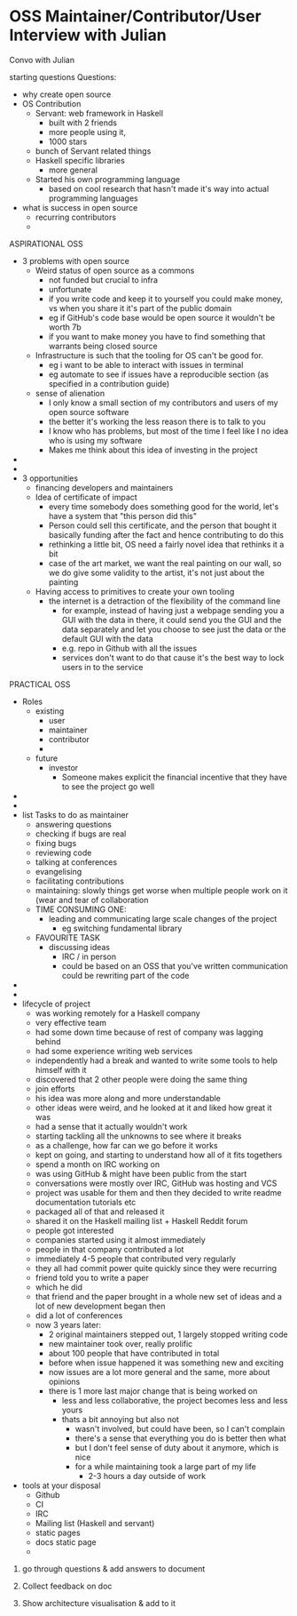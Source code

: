 # OSS Maintainer/Contributor/User Interview with Julian

Convo with Julian

starting questions Questions:

- why create open source
- OS Contribution
  - Servant: web framework in Haskell
    - built with 2 friends
    - more people using it,
    - 1000 stars
  - bunch of Servant related things
  - Haskell specific libraries
    - more general
  - Started his own programming language
    - based on cool research that hasn't made it's way into actual programming languages
- what is success in open source
  - recurring contributors
  -

ASPIRATIONAL OSS

- 3 problems with open source
  - Weird status of open source as a commons
    - not funded but crucial to infra
    - unfortunate
    - if you write code and keep it to yourself you could make money, vs when you share it it's part of the public domain
    - eg if GitHub's code base would be open source it wouldn't be worth 7b
    - if you want to make money you have to find something that warrants being closed source
  - Infrastructure is such that the tooling for OS can't be good for.
    - eg i want to be able to interact with issues in terminal
    - eg automate to see if issues have a reproducible section (as specified in a contribution guide)
  - sense of alienation
    - I only know a small section of my contributors and users of my open source software
    - the better it's working the less reason there is to talk to you
    - I know who has problems, but most of the time I feel like I no idea who is using my software
    - Makes me think about this idea of investing in the project
-
-
- 3 opportunities
  - financing developers and maintainers
  - Idea of certificate of impact
    - every time somebody does something good for the world, let's have a system that "this person did this"
    - Person could sell this certificate, and the person that bought it basically funding after the fact and hence contributing to do this
    - rethinking a little bit, OS need a fairly novel idea that rethinks it a bit
    - case of the art market, we want the real painting on our wall, so we do give some validity to the artist, it's not just about the painting
  - Having access to primitives to create your own tooling
    - the internet is a detraction of the flexibility of the command line
      - for example, instead of having just a webpage sending you a GUI with the data in there, it could send you the GUI and the data separately and let you choose to see just the data or the default GUI with the data
      - e.g. repo in Github with all the issues
      - services don't want to do that cause it's the best way to lock users in to the service

PRACTICAL OSS

- Roles
  - existing
    - user
    - maintainer
    - contributor
    -
  - future
    - investor
      - Someone makes explicit the financial incentive that they have to see the project go well
-
-
- list Tasks to do as maintainer
  - answering questions
  - checking if bugs are real
  - fixing bugs
  - reviewing code
  - talking at conferences
  - evangelising
  - facilitating contributions
  - maintaining: slowly things get worse when multiple people work on it (wear and tear of collaboration
  - TIME CONSUMING ONE:
    - leading and communicating large scale changes of the project
      - eg switching fundamental library
  - FAVOURITE TASK
    - discussing ideas
      - IRC / in person
      - could be based on an OSS that you've written communication could be rewriting part of the code
-
-
- lifecycle of project
  - was working remotely for a Haskell company
  - very effective team
  - had some down time because of rest of company was lagging behind
  - had some experience writing web services
  - independently had a break and wanted to write some tools to help himself with it
  - discovered that 2 other people were doing the same thing
  - join efforts
  - his idea was more along and more understandable
  - other ideas were weird, and he looked at it and liked how great it was
  - had a sense that it actually wouldn't work
  - starting tackling all the unknowns to see where it breaks
  - as a challenge, how far can we go before it works
  - kept on going, and starting to understand how all of it fits togethers
  - spend a month on IRC working on
  - was using GitHub & might have been public from the start
  - conversations were mostly over IRC, GitHub was hosting and VCS
  - project was usable for them and then they decided to write readme documentation tutorials etc
  - packaged all of that and released it
  - shared it on the Haskell mailing list + Haskell Reddit forum
  - people got interested
  - companies started using it almost immediately
  - people in that company contributed a lot
  - immediately 4-5 people that contributed very regularly
  - they all had commit power quite quickly since they were recurring
  - friend told you to write a paper
  - which he did
  - that friend and the paper brought in a whole new set of ideas and a lot of new development began then
  - did a lot of conferences
  - now 3 years later:
    - 2 original maintainers stepped out, 1 largely stopped writing code
    - new maintainer took over, really prolific
    - about 100 people that have contributed in total
    - before when issue happened it was something new and exciting
    - now issues are a lot more general and the same, more about opinions
    - there is 1 more last major change that is being worked on
      - less and less collaborative, the project becomes less and less yours
      - thats a bit annoying but also not
        - wasn't involved, but could have been, so I can't complain
        - there's a sense that everything you do is better then what
        - but I don't feel sense of duty about it anymore, which is nice
        - for a while maintaining took a large part of my life
          - 2-3 hours a day outside of work
- tools at your disposal
  - Github
  - CI
  - IRC
  - Mailing list (Haskell and servant)
  - static pages
  - docs static page
  -

1. go through questions & add answers to document

2. Collect feedback on doc

3. Show architecture visualisation & add to it
